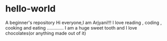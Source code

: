# hello-world
A beginner's repository
Hi everyone,I am Arjyani!!! I love reading , coding , cooking and eating ............. I am a huge sweet tooth and I love chocolates(or anything made out of it)
